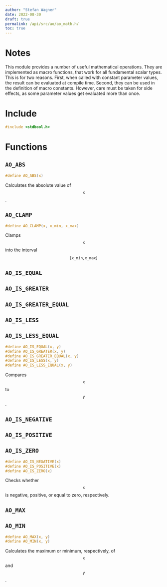 ```yaml
---
author: "Stefan Wagner"
date: 2022-08-30
draft: true
permalink: /api/src/ao/ao_math.h/
toc: true
---
```


# Notes

This module provides a number of useful mathematical operations. They are implemented as macro functions, that work for all fundamental scalar types. This is for two reasons. First, when called with constant parameter values, the result can be evaluated at compile time. Second, they can be used in the definition of macro constants. However, care must be taken for side effects, as some parameter values get evaluated more than once.

# Include

```c
#include <stdbool.h>
```

# Functions

## `AO_ABS`

```c
#define AO_ABS(x)
```

Calculates the absolute value of $$\texttt{x}$$.

## `AO_CLAMP`

```c
#define AO_CLAMP(x, x_min, x_max)
```

Clamps $$\texttt{x}$$ into the interval $$\left[\texttt{x_min}, \texttt{x_max}\right]$$

## `AO_IS_EQUAL`
## `AO_IS_GREATER`
## `AO_IS_GREATER_EQUAL`
## `AO_IS_LESS`
## `AO_IS_LESS_EQUAL`

```c
#define AO_IS_EQUAL(x, y)
#define AO_IS_GREATER(x, y)
#define AO_IS_GREATER_EQUAL(x, y)
#define AO_IS_LESS(x, y)
#define AO_IS_LESS_EQUAL(x, y)
```

Compares $$\texttt{x}$$ to $$\texttt{y}$$.

## `AO_IS_NEGATIVE`
## `AO_IS_POSITIVE`
## `AO_IS_ZERO`

```c
#define AO_IS_NEGATIVE(x)
#define AO_IS_POSITIVE(x)
#define AO_IS_ZERO(x)
```

Checks whether $$\texttt{x}$$ is negative, positive, or equal to zero, respectively.

## `AO_MAX`
## `AO_MIN`

```c
#define AO_MAX(x, y)
#define AO_MIN(x, y)
```

Calculates the maximum or minimum, respectively, of $$\texttt{x}$$ and $$\texttt{y}$$.
